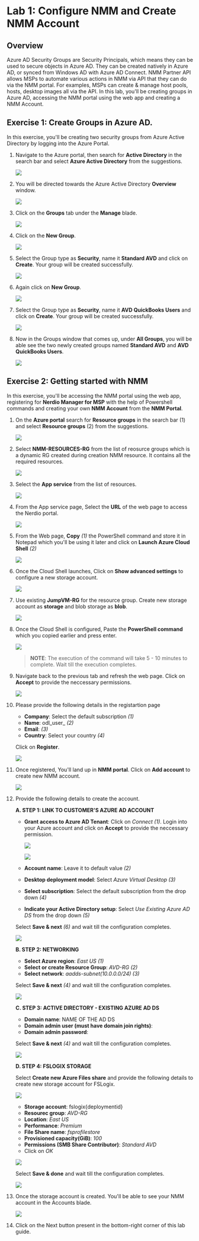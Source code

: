 # Lab 1: Configure NMM and Create NMM Account

## Overview

Azure AD Security Groups are Security Principals, which means they can be used to secure objects in Azure AD. They can be created natively in Azure AD, or synced from Windows AD with Azure AD Connect. NMM Partner API allows MSPs to automate various actions in NMM via API that they can do via the NMM portal. For examples, MSPs can create & manage host pools, hosts, desktop images all via the API. In this lab, you'll be creating groups in Azure AD, accessing the NMM portal using the web app and creating a NMM Account.

## Exercise 1: Create Groups in Azure AD.

In this exercise, you'll be creating two security groups from Azure Active Directory by logging into the Azure Portal.

1. Navigate to the Azure portal, then search for **Active Directory** in the search bar and select **Azure Active Directory** from the suggestions.

    ![](media/ss4.png)
    
2. You will be directed towards the Azure Active Directory **Overview** window.

    ![](media/ss5.png)
    
3. Click on the **Groups** tab under the **Manage** blade.

    ![](media/ss6.png)
    
4. Click on the **New Group**.

    ![](media/ss7.png)
    
5. Select the Group type as **Security**, name it **Standard AVD** and click on **Create**. Your group will be created successfully.

    ![](media/ss9.png)

6. Again click on **New Group**.

    ![](media/ss7.png)

7. Select the Group type as **Security**, name it **AVD QuickBooks Users** and click on **Create**. Your group will be created successfully.

    ![](media/ss10.png)
    
8. Now in the Groups window that comes up, under **All Groups**, you will be able see the two newly created groups named **Standard AVD** and **AVD QuickBooks Users**.

    ![](media/ss11.png)

## Exercise 2: Getting started with NMM

In this exercise, you'll be accessing the NMM portal using the web app, registering for **Nerdio Manager for MSP** with the help of Powershell commands and creating your own **NMM Account** from the **NMM Portal**.

1. On the **Azure portal** search for **Resource groups** in the search bar (1) and select **Resource groups** (2) from the suggestions.

   ![](media/s10.png)
   
1. Select **NMM-RESOURCES-RG** from the list of reosurce groups which is a dynamic RG created during creation NMM resource. It contains all the required resources.

   ![](media/ss1.png)
   
1. Select the **App service** from the list of resources.

   ![](media/ss2.png)
   
1. From the App service page, Select the **URL** of the web page to access the Nerdio portal.

   ![](media/ss3.png)
   
1. From the Web page, **Copy** *(1)* the PowerShell command and store it in Notepad which you'll be using it later and click on **Launch Azure Cloud Shell** *(2)*
 
   ![](media/s4.1.png)
   
1. Once the Cloud Shell launches, Click on **Show advanced settings** to configure a new storage account.
    
   ![](media/s5.png)
   
1. Use existing **JumpVM-RG** for the resource group. Create new storage account as **storage<inject key="DeploymentID" enableCopy="false" />** and blob storage as **blob**. 

   ![](media/s6.png)
   
1. Once the Cloud Shell is configured, Paste the **PowerShell command** which you copied earlier and press enter.

   ![](media/s7.png)

   >**NOTE**: The execution of the command will take 5 - 10 minutes to complete. Wait till the execution completes.

1. Navigate back to the previous tab and refresh the web page. Click on **Accept** to provide the neccessary permissions.

   ![](media/s8.png)
   
1. Please provide the following details in the registartion page

   - **Company**: Select the default subscription *(1)*
   - **Name**: odl_user_<inject key="DeploymentID" /> *(2)*
   - **Email**: **<inject key="AzureAdUserEmail" />** *(3)*
   - **Country**: Select your country *(4)*
   
   Click on **Register**.
   
   ![](media/s9.png)
   
1. Once registered, You'll land up in **NMM portal**. Click on **Add account** to create new NMM account.

   ![](media/s11.png)
   
1. Provide the following details to create the account.

   **A. STEP 1: LINK TO CUSTOMER'S AZURE AD ACCOUNT**
   
   - **Grant access to Azure AD Tenant**: Click on *Connect (1)*. Login into your Azure account and click on **Accept** to provide the neccessary permission.

     ![](media/s12.1.png)
     
     ![](media/s12.png)
     
   - **Account name**: Leave it to default value *(2)*
   - **Desktop deployment model**: Select *Azure Virtual Desktop (3)* 
   - **Select subscription**: Select the default subscription from the drop down *(4)*
   - **Indicate your Active Directory setup**: Select *Use Existing Azure AD DS* from the drop down *(5)*
   
   Select **Save & next** *(6)* and wait till the configuration completes.
   
   ![](media/s13.png)
   
   **B. STEP 2: NETWORKING**
   
   - **Select Azure region**: *East US (1)*
   - **Select or create Resource Group**: *AVD-RG (2)*
   - **Select network**: *aadds-subnet(10.0.0.0/24) (3)*
   
   Select **Save & next** *(4)* and wait till the configuration completes.
   
   ![](media/s14.png)
   
   **C. STEP 3: ACTIVE DIRECTORY - EXISTING AZURE AD DS**
   
   - **Domain name**: NAME OF THE AD DS
   - **Domain admin user (must have domain join rights)**: <inject key="Username" />
   - **Domain admin password**: <inject key="Password" />

   Select **Save & next** *(4)* and wait till the configuration completes.
   
   ![](media/s15.png)
   
   **D. STEP 4: FSLOGIX STORAGE**
   
   Select **Create new Azure Files share** and provide the following details to create new storage account for FSLogix.
   
   ![](media/ss12.png)
   
   - **Storage account**: fslogix{deploymentid}
   - **Resourec group**: *AVD-RG*
   - **Location**: *East US*
   - **Performance**: *Premium*
   - **File Share name**: *fsprofilestore*
   - **Provisioned capacity(GiB)**: *100*
   - **Permissions (SMB Share Contributor)**: *Standard AVD*
   - Click on *OK*

   ![](media/ss13.png)
   
   Select **Save & done** and wait till the configuration completes.
   
   ![](media/s18.png)
  
1. Once the storage account is created. You'll be able to see your NMM account in the Accounts blade.

   ![](media/s19.png)

1. Click on the Next button present in the bottom-right corner of this lab guide.
